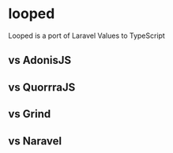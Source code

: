 # looped
Looped is a port of Laravel Values to TypeScript

## vs AdonisJS

## vs QuorrraJS

## vs Grind

## vs Naravel